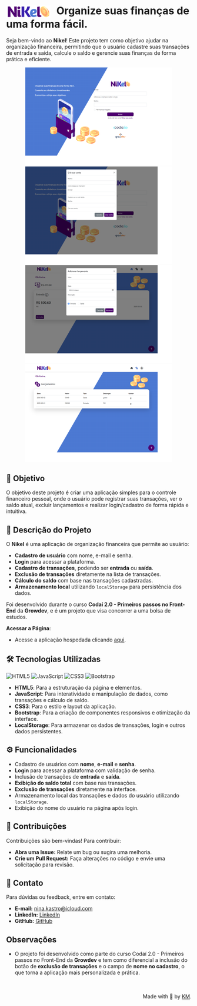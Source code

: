 <h1>
  <img src="public/assets/images/nikel-small-logo.png" alt="Logo do Nikel" width="120" style="vertical-align: middle; margin-right: 10px;">
  Organize suas finanças de uma forma fácil.
</h1>


Seja bem-vindo ao **Nikel**! Este projeto tem como objetivo ajudar na organização financeira, permitindo que o usuário cadastre suas transações de entrada e saída, calcule o saldo e gerencie suas finanças de forma prática e eficiente.

<div style="text-align: center;">
<img src="./public/assets/prints/print1.png" width="400" alt="Tela inicial do Nikel">

<img src="./public/assets/prints/print4.png" width="400" alt="Tela de cadastro">

<img src="./public/assets/prints/print2.png" width="400" alt="Tela de transações">

<img src="./public/assets/prints/print3.png" width="400" alt="Tela de lançamentos">
</div>


## 🎯 Objetivo

O objetivo deste projeto é criar uma aplicação simples para o controle financeiro pessoal, onde o usuário pode registrar suas transações, ver o saldo atual, excluir lançamentos e realizar login/cadastro de forma rápida e intuitiva.

## 📖 Descrição do Projeto

O **Nikel** é uma aplicação de organização financeira que permite ao usuário:

- **Cadastro de usuário** com nome, e-mail e senha.
- **Login** para acessar a plataforma.
- **Cadastro de transações**, podendo ser **entrada** ou **saída**.
- **Exclusão de transações** diretamente na lista de transações.
- **Cálculo do saldo** com base nas transações cadastradas.
- **Armazenamento local** utilizando `localStorage` para persistência dos dados.

Foi desenvolvido durante o curso **Codaí 2.0 - Primeiros passos no Front-End** da **Growdev**, e é um projeto que visa concorrer a uma bolsa de estudos.

**Acessar a Página**:
- Acesse a aplicação hospedada clicando [aqui](https://seu-link-aqui).

## 🛠️ Tecnologias Utilizadas

![HTML5](https://img.shields.io/badge/html5-%23E34F26.svg?style=for-the-badge&logo=html5&logoColor=white)
![JavaScript](https://img.shields.io/badge/javascript-%23323330.svg?style=for-the-badge&logo=javascript&logoColor=%23F7DF1E)
![CSS3](https://img.shields.io/badge/css3-%231572B6.svg?style=for-the-badge&logo=css3&logoColor=white)
![Bootstrap](https://img.shields.io/badge/bootstrap-%23563D7C.svg?style=for-the-badge&logo=bootstrap&logoColor=white)

- **HTML5**: Para a estruturação da página e elementos.
- **JavaScript**: Para interatividade e manipulação de dados, como transações e cálculo de saldo.
- **CSS3**: Para o estilo e layout da aplicação.
- **Bootstrap**: Para a criação de componentes responsivos e otimização da interface.
- **LocalStorage**: Para armazenar os dados de transações, login e outros dados persistentes.

## ⚙️ Funcionalidades

- Cadastro de usuários com **nome**, **e-mail** e **senha**.
- **Login** para acessar a plataforma com validação de senha.
- Inclusão de transações de **entrada** e **saída**.
- **Exibição do saldo total** com base nas transações.
- **Exclusão de transações** diretamente na interface.
- Armazenamento local das transações e dados do usuário utilizando `localStorage`.
- Exibição do nome do usuário na página após login.

## 🤝 Contribuições

Contribuições são bem-vindas! Para contribuir:

- **Abra uma Issue:** Relate um bug ou sugira uma melhoria.
- **Crie um Pull Request:** Faça alterações no código e envie uma solicitação para revisão.

## 📧 Contato

Para dúvidas ou feedback, entre em contato:

- **E-mail:** [nina.kastro@icloud.com](mailto:nina.kastro@icloud.com)
- **LinkedIn:** [LinkedIn](https://www.linkedin.com/in/karinacmartins/)
- **GitHub:** [GitHub](https://github.com/karinacmartins)

## Observações

- O projeto foi desenvolvido como parte do curso Codaí 2.0 - Primeiros passos no Front-End da **Growdev** e tem como diferencial a inclusão do botão de **exclusão de transações** e o campo de **nome no cadastro**, o que torna a aplicação mais personalizada e prática.

<br>
<br>

  <div align="right">Made with 💜 by <a href="https://github.com/karinacmartins">KM</a>.</div>
